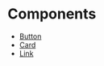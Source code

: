 # Components

- [Button](https://kristinaengland.github.io/design-system/components/button)
- [Card](https://kristinaengland.github.io/design-system/components/card)
- [Link](https://kristinaengland.github.io/design-system/components/link)
